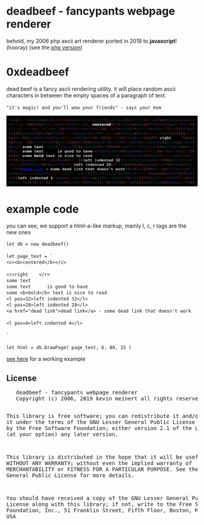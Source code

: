 
# deadbeef - fancypants webpage renderer
behold, my 2006 php ascii art renderer ported in 2019 to **javascript**! (hooray)  (see the [php version](../../../deadbeef-php))

<h1> 0xdeadbeef</h1>
<p> dead beef is a fancy ascii rendering utility.  it will place
random ascii characters in between the empty spaces of a paragraph of
text.

<!--<p> hit reload on the page to see the ascii characters change
randomly.-->
`"it's magic! and you'll wow your friends" - says your mom`

<img alt='deadbeef' title='deadbeef' src="screenshot.png">

# example code

you can see, we support a html-a-like markup, mainly l, c, r tags are the new ones

```
let db = new deadbeef()

let page_text = ` 
<c><b>centered</b></c> 

<r>right    </r> 
some text 
some text      is good to have
some <b>bold</b> text is nice to read 
<l pos=32>left indented 32</l>
<l pos=28>left indented 28</l>
<a href="dead link">dead link</a> - some dead link that doesn't work

<l pos=4>left indented 4</l>

`

let html = db.DrawPage( page_text, 6, 80, 15 )
```

[see here](deadbeef_test.html) for a working example


<h2>License</h2>
<pre>   deadbeef - fancypants webpage renderer
   Copyright (c) 2006, 2019 kevin meinert all rights reserved

   This library is free software; you can redistribute it and/or
   modify it under the terms of the GNU Lesser General Public
   License as published by the Free Software Foundation; either
   version 2.1 of the License, or (at your option) any later version.

   This library is distributed in the hope that it will be useful,
   but WITHOUT ANY WARRANTY; without even the implied warranty of
   MERCHANTABILITY or FITNESS FOR A PARTICULAR PURPOSE.  See the GNU
   Lesser General Public License for more details.

   You should have received a copy of the GNU Lesser General Public
   License along with this library; if not, write to the Free Software
   Foundation, Inc., 51 Franklin Street, Fifth Floor, Boston, MA
   02110-1301  USA
   </pre>
</body></html>
